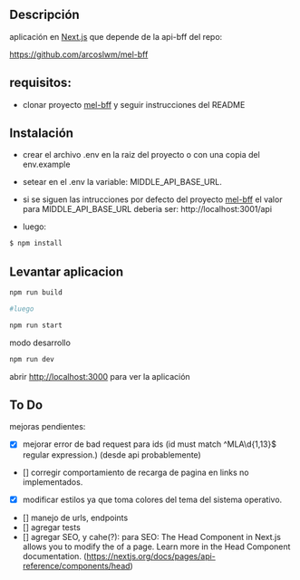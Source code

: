## Descripción
aplicación en [Next.js](https://nextjs.org/)  que depende de la api-bff del repo:

https://github.com/arcoslwm/mel-bff

## requisitos:
- clonar proyecto [mel-bff](https://github.com/arcoslwm/mel-bff) y seguir instrucciones del README 

## Instalación

- crear el archivo .env en la raiz del proyecto o con una copia del env.example
- setear en el .env la variable: MIDDLE_API_BASE_URL. 
- si se siguen las intrucciones por defecto del proyecto [mel-bff](https://github.com/arcoslwm/mel-bff) el valor para MIDDLE_API_BASE_URL deberia ser: http://localhost:3001/api

- luego:

```bash
$ npm install
```

## Levantar aplicacion
```bash
npm run build

#luego

npm run start
```
modo desarrollo

```bash
npm run dev
```

abrir [http://localhost:3000](http://localhost:3000) para ver la aplicación

## To Do

mejoras pendientes:

- [x] mejorar error de bad request para ids (id must match ^MLA\d{1,13}$ regular expression.) (desde api probablemente)
- [] corregir comportamiento de recarga de pagina en links no implementados.
- [x] modificar estilos ya que toma colores del tema del sistema operativo. 
- [] manejo de urls, endpoints
- [] agregar tests
- [] agregar SEO, y cahe(?): para SEO: The Head Component in Next.js allows you to modify the <head> of a page. Learn more in the Head Component documentation.
(https://nextjs.org/docs/pages/api-reference/components/head)
